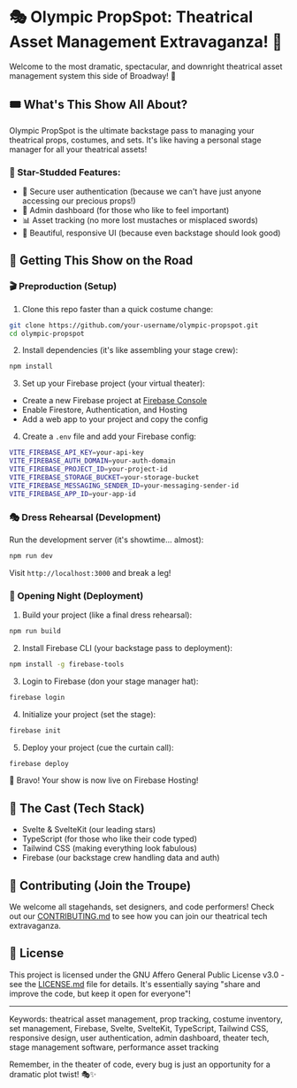 # 🎭 Olympic PropSpot: Theatrical Asset Management Extravaganza! 🎪

Welcome to the most dramatic, spectacular, and downright theatrical asset management system this side of Broadway! 🌟

## 🎟️ What's This Show All About?

Olympic PropSpot is the ultimate backstage pass to managing your theatrical props, costumes, and sets. It's like having a personal stage manager for all your theatrical assets! 

### 🌟 Star-Studded Features:

- 🔐 Secure user authentication (because we can't have just anyone accessing our precious props!)
- 👑 Admin dashboard (for those who like to feel important)
- 📊 Asset tracking (no more lost mustaches or misplaced swords)
- 🎨 Beautiful, responsive UI (because even backstage should look good)

## 🚀 Getting This Show on the Road

### 🎬 Preproduction (Setup)

1. Clone this repo faster than a quick costume change:

```bash
git clone https://github.com/your-username/olympic-propspot.git
cd olympic-propspot
```

2. Install dependencies (it's like assembling your stage crew):

```bash
npm install
```

3. Set up your Firebase project (your virtual theater):

- Create a new Firebase project at [Firebase Console](https://console.firebase.google.com/)
- Enable Firestore, Authentication, and Hosting
- Add a web app to your project and copy the config

4. Create a `.env` file and add your Firebase config:

```bash
VITE_FIREBASE_API_KEY=your-api-key
VITE_FIREBASE_AUTH_DOMAIN=your-auth-domain
VITE_FIREBASE_PROJECT_ID=your-project-id
VITE_FIREBASE_STORAGE_BUCKET=your-storage-bucket
VITE_FIREBASE_MESSAGING_SENDER_ID=your-messaging-sender-id
VITE_FIREBASE_APP_ID=your-app-id
```

### 🎭 Dress Rehearsal (Development)

Run the development server (it's showtime... almost):

```bash
npm run dev
```

Visit `http://localhost:3000` and break a leg!

### 🎉 Opening Night (Deployment)

1. Build your project (like a final dress rehearsal):

```bash
npm run build
```

2. Install Firebase CLI (your backstage pass to deployment):

```bash
npm install -g firebase-tools
```

3. Login to Firebase (don your stage manager hat):

```bash
firebase login
```

4. Initialize your project (set the stage):

```bash
firebase init
```

5. Deploy your project (cue the curtain call):

```bash
firebase deploy
```

🎉 Bravo! Your show is now live on Firebase Hosting!

## 🌟 The Cast (Tech Stack)

- Svelte & SvelteKit (our leading stars)
- TypeScript (for those who like their code typed)
- Tailwind CSS (making everything look fabulous)
- Firebase (our backstage crew handling data and auth)

## 🎨 Contributing (Join the Troupe)

We welcome all stagehands, set designers, and code performers! Check out our [CONTRIBUTING.md](CONTRIBUTING.md) to see how you can join our theatrical tech extravaganza.

## 📜 License

This project is licensed under the GNU Affero General Public License v3.0 - see the [LICENSE.md](LICENSE.md) file for details. It's essentially saying "share and improve the code, but keep it open for everyone"!

---

Keywords: theatrical asset management, prop tracking, costume inventory, set management, Firebase, Svelte, SvelteKit, TypeScript, Tailwind CSS, responsive design, user authentication, admin dashboard, theater tech, stage management software, performance asset tracking

Remember, in the theater of code, every bug is just an opportunity for a dramatic plot twist! 🎭✨